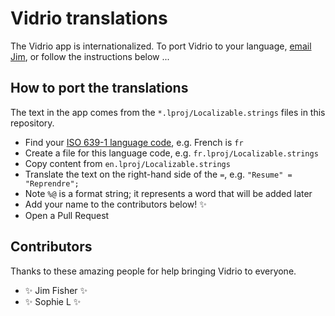 # Vidrio translations

The Vidrio app is internationalized.
To port Vidrio to your language, 
[email Jim](mailto:jameshfisher@gmail.com),
or follow the instructions below ...

## How to port the translations

The text in the app comes from the `*.lproj/Localizable.strings` files in this repository.

* Find your [ISO 639-1 language code](https://en.wikipedia.org/wiki/List_of_ISO_639-1_codes), e.g. French is `fr`
* Create a file for this language code, e.g. `fr.lproj/Localizable.strings`
* Copy content from `en.lproj/Localizable.strings`
* Translate the text on the right-hand side of the `=`, e.g. `"Resume" = "Reprendre";`
* Note `%@` is a format string; it represents a word that will be added later
* Add your name to the contributors below! ✨
* Open a Pull Request

## Contributors

Thanks to these amazing people for help bringing Vidrio to everyone.

* ✨ Jim Fisher ✨
* ✨ Sophie L ✨
